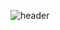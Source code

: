 ![header](https://capsule-render.vercel.app/api?type=waving&color=auto&height=300&section=header&text=박준영의%20사이버%20텃밭&fontSize=50)

